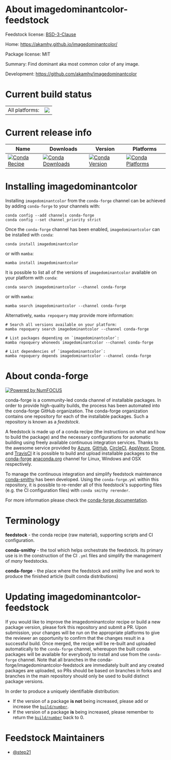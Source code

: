 About imagedominantcolor-feedstock
==================================

Feedstock license: [BSD-3-Clause](https://github.com/conda-forge/imagedominantcolor-feedstock/blob/main/LICENSE.txt)

Home: https://akamhy.github.io/imagedominantcolor/

Package license: MIT

Summary: Find dominant aka most common color of any image.

Development: https://github.com/akamhy/imagedominantcolor

Current build status
====================


<table><tr><td>All platforms:</td>
    <td>
      <a href="https://dev.azure.com/conda-forge/feedstock-builds/_build/latest?definitionId=16784&branchName=main">
        <img src="https://dev.azure.com/conda-forge/feedstock-builds/_apis/build/status/imagedominantcolor-feedstock?branchName=main">
      </a>
    </td>
  </tr>
</table>

Current release info
====================

| Name | Downloads | Version | Platforms |
| --- | --- | --- | --- |
| [![Conda Recipe](https://img.shields.io/badge/recipe-imagedominantcolor-green.svg)](https://anaconda.org/conda-forge/imagedominantcolor) | [![Conda Downloads](https://img.shields.io/conda/dn/conda-forge/imagedominantcolor.svg)](https://anaconda.org/conda-forge/imagedominantcolor) | [![Conda Version](https://img.shields.io/conda/vn/conda-forge/imagedominantcolor.svg)](https://anaconda.org/conda-forge/imagedominantcolor) | [![Conda Platforms](https://img.shields.io/conda/pn/conda-forge/imagedominantcolor.svg)](https://anaconda.org/conda-forge/imagedominantcolor) |

Installing imagedominantcolor
=============================

Installing `imagedominantcolor` from the `conda-forge` channel can be achieved by adding `conda-forge` to your channels with:

```
conda config --add channels conda-forge
conda config --set channel_priority strict
```

Once the `conda-forge` channel has been enabled, `imagedominantcolor` can be installed with `conda`:

```
conda install imagedominantcolor
```

or with `mamba`:

```
mamba install imagedominantcolor
```

It is possible to list all of the versions of `imagedominantcolor` available on your platform with `conda`:

```
conda search imagedominantcolor --channel conda-forge
```

or with `mamba`:

```
mamba search imagedominantcolor --channel conda-forge
```

Alternatively, `mamba repoquery` may provide more information:

```
# Search all versions available on your platform:
mamba repoquery search imagedominantcolor --channel conda-forge

# List packages depending on `imagedominantcolor`:
mamba repoquery whoneeds imagedominantcolor --channel conda-forge

# List dependencies of `imagedominantcolor`:
mamba repoquery depends imagedominantcolor --channel conda-forge
```


About conda-forge
=================

[![Powered by
NumFOCUS](https://img.shields.io/badge/powered%20by-NumFOCUS-orange.svg?style=flat&colorA=E1523D&colorB=007D8A)](https://numfocus.org)

conda-forge is a community-led conda channel of installable packages.
In order to provide high-quality builds, the process has been automated into the
conda-forge GitHub organization. The conda-forge organization contains one repository
for each of the installable packages. Such a repository is known as a *feedstock*.

A feedstock is made up of a conda recipe (the instructions on what and how to build
the package) and the necessary configurations for automatic building using freely
available continuous integration services. Thanks to the awesome service provided by
[Azure](https://azure.microsoft.com/en-us/services/devops/), [GitHub](https://github.com/),
[CircleCI](https://circleci.com/), [AppVeyor](https://www.appveyor.com/),
[Drone](https://cloud.drone.io/welcome), and [TravisCI](https://travis-ci.com/)
it is possible to build and upload installable packages to the
[conda-forge](https://anaconda.org/conda-forge) [anaconda.org](https://anaconda.org/)
channel for Linux, Windows and OSX respectively.

To manage the continuous integration and simplify feedstock maintenance
[conda-smithy](https://github.com/conda-forge/conda-smithy) has been developed.
Using the ``conda-forge.yml`` within this repository, it is possible to re-render all of
this feedstock's supporting files (e.g. the CI configuration files) with ``conda smithy rerender``.

For more information please check the [conda-forge documentation](https://conda-forge.org/docs/).

Terminology
===========

**feedstock** - the conda recipe (raw material), supporting scripts and CI configuration.

**conda-smithy** - the tool which helps orchestrate the feedstock.
                   Its primary use is in the construction of the CI ``.yml`` files
                   and simplify the management of *many* feedstocks.

**conda-forge** - the place where the feedstock and smithy live and work to
                  produce the finished article (built conda distributions)


Updating imagedominantcolor-feedstock
=====================================

If you would like to improve the imagedominantcolor recipe or build a new
package version, please fork this repository and submit a PR. Upon submission,
your changes will be run on the appropriate platforms to give the reviewer an
opportunity to confirm that the changes result in a successful build. Once
merged, the recipe will be re-built and uploaded automatically to the
`conda-forge` channel, whereupon the built conda packages will be available for
everybody to install and use from the `conda-forge` channel.
Note that all branches in the conda-forge/imagedominantcolor-feedstock are
immediately built and any created packages are uploaded, so PRs should be based
on branches in forks and branches in the main repository should only be used to
build distinct package versions.

In order to produce a uniquely identifiable distribution:
 * If the version of a package **is not** being increased, please add or increase
   the [``build/number``](https://docs.conda.io/projects/conda-build/en/latest/resources/define-metadata.html#build-number-and-string).
 * If the version of a package **is** being increased, please remember to return
   the [``build/number``](https://docs.conda.io/projects/conda-build/en/latest/resources/define-metadata.html#build-number-and-string)
   back to 0.

Feedstock Maintainers
=====================

* [@step21](https://github.com/step21/)

